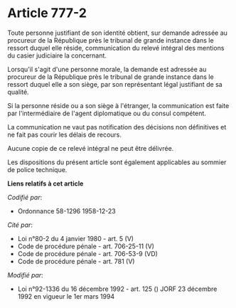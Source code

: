 # Article 777-2

Toute personne justifiant de son identité obtient, sur demande adressée au procureur de la République près le tribunal de
grande instance dans le ressort duquel elle réside, communication du relevé intégral des mentions du casier judiciaire la
concernant.

Lorsqu'il s'agit d'une personne morale, la demande est adressée au procureur de la République près le tribunal de grande
instance dans le ressort duquel elle a son siège, par son représentant légal justifiant de sa qualité.

Si la personne réside ou a son siège à l'étranger, la communication est faite par l'intermédiaire de l'agent diplomatique ou
du consul compétent.

La communication ne vaut pas notification des décisions non définitives et ne fait pas courir les délais de recours.

Aucune copie de ce relevé intégral ne peut être délivrée.

Les dispositions du présent article sont également applicables au sommier de police technique.

**Liens relatifs à cet article**

_Codifié par_:

  - Ordonnance 58-1296 1958-12-23

_Cité par_:

  - Loi n°80-2 du 4 janvier 1980  - art. 5 (V)
  - Code de procédure pénale - art. 706-25-11 (V)
  - Code de procédure pénale - art. 706-53-9 (VD)
  - Code de procédure pénale - art. 781 (V)

_Modifié par_:

  - Loi n°92-1336 du 16 décembre 1992 - art. 125 () JORF 23 décembre 1992 en vigueur le 1er mars 1994
